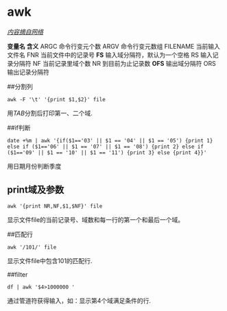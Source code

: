 # awk

*[内容摘自网络](https://www.cnblogs.com/emanlee/p/3327576.html)*

**变量名    含义** 
ARGC   命令行变元个数 
ARGV   命令行变元数组 
FILENAME   当前输入文件名 
FNR   当前文件中的记录号 
**FS**   输入域分隔符，默认为一个空格 
RS   输入记录分隔符 
NF   当前记录里域个数 
NR   到目前为止记录数 
**OFS**   输出域分隔符 
ORS   输出记录分隔符

##分割列

```shell
awk -F '\t' '{print $1,$2}' file
```

用*TAB*分割后打印第一、二个域.

##if判断

```shell
date +%m | awk '{if($1=='03' || $1 == '04' || $1 == '05') {print 1} else if ($1=='06' || $1 == '07' || $1 == '08') {print 2} else if ($1=='09' || $1 == '10' || $1 == '11') {print 3} else {print 4}}' 
```

用日期月份判断季度

## print域及参数

```shell
awk '{print NR,NF,$1,$NF}' file
```

显示文件file的当前记录号、域数和每一行的第一个和最后一个域。

##匹配行

````shell
awk '/101/' file
````

显示文件file中包含101的匹配行.

##filter

```shell
df | awk '$4>1000000 ' 
```

通过管道符获得输入，如：显示第4个域满足条件的行.





